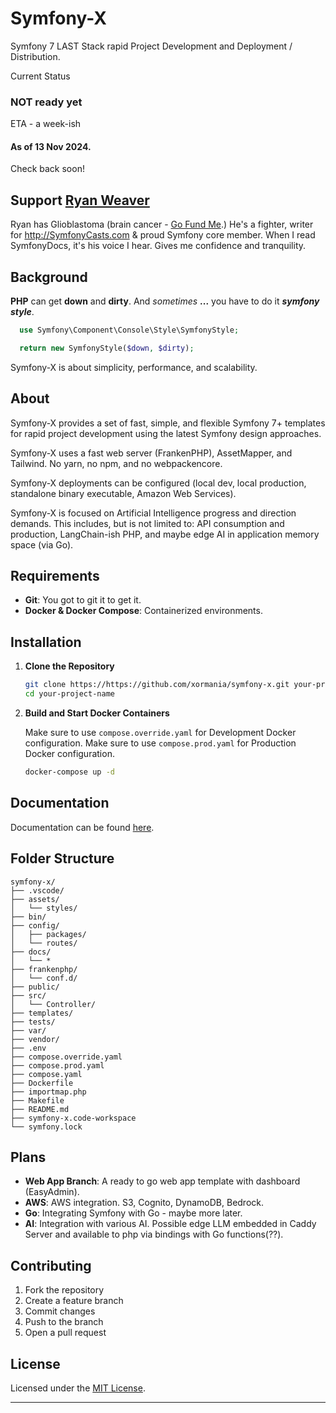 # Symfony-X

Symfony 7 LAST Stack rapid Project Development and Deployment / Distribution.

Current Status
### NOT ready yet
ETA - a week-ish
#### As of 13 Nov 2024. 

Check back soon!

## Support [Ryan Weaver](https://github.com/weaverryan)
Ryan has Glioblastoma (brain cancer - [Go Fund Me](http://gofund.me/f8e28d5f).) He's a fighter, writer for http://SymfonyCasts.com & proud Symfony core member.
When I read SymfonyDocs, it's his voice I hear. Gives me confidence and tranquility.  

## Background

**PHP** can get **down** and **dirty**. And *sometimes* **...** you have to do it ***symfony style***.

```php
  use Symfony\Component\Console\Style\SymfonyStyle;

  return new SymfonyStyle($down, $dirty);
```
Symfony-X is about simplicity, performance, and scalability.

## About

Symfony-X provides a set of fast, simple, and flexible Symfony 7+ templates for rapid project development using the latest Symfony design approaches.

Symfony-X uses a fast web server (FrankenPHP), AssetMapper, and Tailwind. No yarn, no npm, and no webpackencore.

Symfony-X deployments can be configured (local dev, local production, standalone binary executable, Amazon Web Services).

Symfony-X is focused on Artificial Intelligence progress and direction demands. This includes, but is not limited to: API consumption and production, LangChain-ish PHP, and maybe edge AI in application memory space (via Go).


## Requirements

- **Git**: You got to git it to get it. 
- **Docker & Docker Compose**: Containerized environments.

## Installation

1. **Clone the Repository**

   ```bash
   git clone https://https://github.com/xormania/symfony-x.git your-project-name
   cd your-project-name
   ```

4. **Build and Start Docker Containers**

   Make sure to use `compose.override.yaml` for Development Docker configuration.
   Make sure to use `compose.prod.yaml` for Production Docker configuration.

   ```bash
   docker-compose up -d
   ```

## Documentation

   Documentation can be found [here](docs/documents.md). 

## Folder Structure

```
symfony-x/
├── .vscode/
├── assets/
│   └── styles/
├── bin/
├── config/
│   ├── packages/
│   └── routes/
├── docs/
│   └── *
├── frankenphp/
│   └── conf.d/
├── public/
├── src/
│   └── Controller/
├── templates/
├── tests/
├── var/
├── vendor/
├── .env
├── compose.override.yaml
├── compose.prod.yaml
├── compose.yaml
├── Dockerfile
├── importmap.php
├── Makefile
├── README.md
├── symfony-x.code-workspace
└── symfony.lock
```

## Plans

- **Web App Branch**: A ready to go web app template with dashboard (EasyAdmin).
- **AWS**: AWS integration. S3, Cognito, DynamoDB, Bedrock. 
- **Go**: Integrating Symfony with Go - maybe more later.
- **AI**: Integration with various AI. Possible edge LLM embedded in Caddy Server and available to php via bindings with Go functions(??). 


## Contributing

1. Fork the repository
2. Create a feature branch
3. Commit changes
4. Push to the branch
5. Open a pull request

## License

Licensed under the [MIT License](LICENSE).

---

